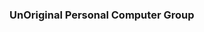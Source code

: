 ### UnOriginal Personal Computer Group

<img src="https://res.cloudinary.com/dfab7jmpb/image/upload/r_35/Screenshot_2024-01-30_1.05.54_PM_cpryjm.png" style="transform:scale(-0.001);">
